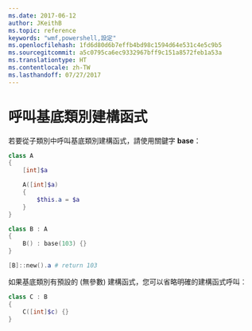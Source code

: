 ```yaml
---
ms.date: 2017-06-12
author: JKeithB
ms.topic: reference
keywords: "wmf,powershell,設定"
ms.openlocfilehash: 1fd6d80d6b7effb4bd98c1594d64e531c4e5c9b5
ms.sourcegitcommit: a5c0795ca6ec9332967bff9c151a8572feb1a53a
ms.translationtype: HT
ms.contentlocale: zh-TW
ms.lasthandoff: 07/27/2017
---
```

# <a name="call-base-class-constructor"></a>呼叫基底類別建構函式

若要從子類別中呼叫基底類別建構函式，請使用關鍵字 **base**：

```powershell
class A 
{
    [int]$a

    A([int]$a)
    {
        $this.a = $a
    }
}

class B : A
{
    B() : base(103) {}
}

[B]::new().a # return 103
```

如果基底類別有預設的 (無參數) 建構函式，您可以省略明確的建構函式呼叫︰

```powershell
class C : B
{
    C([int]$c) {}
}
```

